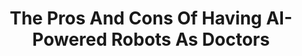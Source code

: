 ---
title: The Pros And Cons Of Having AI-Powered Robots As Doctors
tags: [AI, Medical, Surgery]
style: fill
color: primary
description: What could the future be like for the healthcare industry?
external_url: https://medium.com/the-research-nest/the-pros-and-cons-of-having-ai-powered-robots-as-doctors-5681b1917d1
---